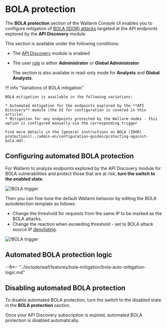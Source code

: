 [variability-in-endpoints-docs]:       ../about-wallarm/api-discovery.md#variability-in-endpoints
[changes-in-api-docs]:       api-discovery.md#tracking-changes-in-api
[bola-protection-for-endpoints-docs]:  ../about-wallarm/api-discovery.md#automatic-bola-protection

# BOLA protection

The **BOLA protection** section of the Wallarm Console UI enables you to configure mitigation of [BOLA (IDOR) attacks](../attacks-vulns-list.md#broken-object-level-authorization-bola) targeted at the API endpoints explored by the **API Discovery** module.

This section is available under the following conditions:

* The [API Discovery](../about-wallarm/api-discovery.md) module is enabled
* The user [role](settings/users.md#user-roles) is either **Administrator** or **Global Administrator**

    The section is also availabe in read-only mode for **Analysts** and **Global Analysts**.

!!! info "Variations of BOLA mitigation"

    BOLA mitigation is available in the following variations:

    * Automated mitigation for the endpoints explored by the **API Discovery** module (the UI for configuration is covered in this article)
    * Mitigation for any endpoints protected by the Wallarm nodes - this option is configured manually via the corresponding trigger

    Find more details in the [general instructions on BOLA (IDOR) protection](../admin-en/configuration-guides/protecting-against-bola.md).

## Configuring automated BOLA protection

For Wallarm to analyze endpoints explored by the API Discovery module for BOLA vulnerabilities and protect those that are at risk, **turn the switch to the enabled state**.

![!BOLA trigger](../images/user-guides/bola-protection/trigger-enabled-state.png)

Then you can fine-tune the default Wallarm behavior by editing the BOLA autodetection template as follows:

* Change the threshold for requests from the same IP to be marked as the BOLA attacks.
* Change the reaction when exceeding threshold - set to BOLA attack source IP [denylisting](ip-lists/denylist.md).

![!BOLA trigger](../images/user-guides/bola-protection/trigger-template.png)

## Automated BOLA protection logic

--8<-- "../include/waf/features/bola-mitigation/bola-auto-mitigation-logic.md"

## Disabling automated BOLA protection

To disable automated BOLA protection, turn the switch to the disabled state in the **BOLA protection** section.

Once your API Discovery subscription is expired, automated BOLA protection is disabled automatically.
